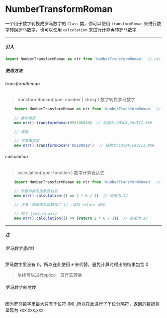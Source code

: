 # NumberTransformRoman

一个用于数字转换成罗马数字的 `Class` 类，你可以使用 `transformRoman` 来进行数字转换罗马数字，也可以使用 `calculation` 来进行计算再转罗马数字.

---

##### 引入

```Javascript
import NumberTransformRoman as ntr from 'NumberTransformRoman'  // ntr 为 NumberTransformRoman 简写
```

##### 使用方法

###### transformRoman

> transformRoman(type: number | string ) 数字转换罗马数字

```Javascript
    import NumberTransformRoman as ntr from 'NumberTransformRoman'  // ntr 为 NumberTransformRoman 简写
    
    // 数字类型
    new ntr().transformRoman(990108010)  // 结果为:CMXC#,C#VIII,#X#

    // 或者

    // 字符串类型
    new ntr().transformRoman('80108010')  // 结果为:LXXX#,C#VIII,#X#
```

###### calculation

> calculation(type: function ) 数字计算表达式

```Javascript
    import NumberTransformRoman as ntr from 'NumberTransformRoman'  // ntr 为 NumberTransformRoman 简写
    
    // 参数为匿名函数表达式
    new ntr().calculation(() => 2 * 6 / 3)  // 结果为:IV

    // 注意：如果匿名函数加了 {} ,请加 return 语句

    // 加了 {return xxx}
    new ntr().calculation(() => {return 2 * 6 / 3})  // 结果为:IV
```

---

##### 注

###### 罗马数字里的0

罗马数字里没有 0，所以在此使用 `#` 来代替，避免计算时得出的结果包含 0

> 后续可以进行splice，自行去转换

###### 罗马数字的位数

因为罗马数字里最大只有千位符 (M) ,所以在此进行了千位分隔符，返回的数据将呈现为 xxx,xxx,xxx
